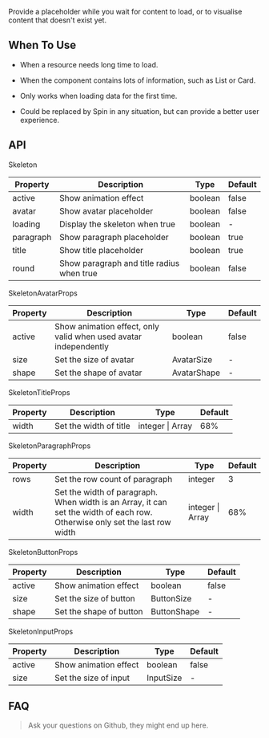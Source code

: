 ﻿Provide a placeholder while you wait for content to load, or to visualise content that doesn't exist yet.

## When To Use

- When a resource needs long time to load.

- When the component contains lots of information, such as List or Card.

- Only works when loading data for the first time.

- Could be replaced by Spin in any situation, but can provide a better user experience.

## API

Skeleton

| Property | Description | Type | Default |
| --- | --- | --- | --- |
| active | Show animation effect | boolean | false |
| avatar | Show avatar placeholder | boolean | false |
| loading | Display the skeleton when true | boolean | - |
| paragraph | Show paragraph placeholder | boolean | true |
| title | Show title placeholder | boolean | true |
| round | Show paragraph and title radius when true | boolean | false |

SkeletonAvatarProps

| Property | Description | Type | Default |
| --- | --- | --- | --- |
| active | Show animation effect, only valid when used avatar independently | boolean | false |
| size | Set the size of avatar | AvatarSize | - |
| shape | Set the shape of avatar | AvatarShape | - |

SkeletonTitleProps

| Property | Description | Type | Default |
| --- | --- | --- | --- |
| width | Set the width of title | integer &#124; Array<integer> | 68% |
 
SkeletonParagraphProps

| Property | Description | Type | Default |
| --- | --- | --- | --- |
| rows | Set the row count of paragraph | integer | 3 |
| width | Set the width of paragraph. When width is an Array, it can set the width of each row. Otherwise only set the last row width | integer &#124; Array<integer> | 68% |

SkeletonButtonProps

| Property | Description | Type | Default |
| --- | --- | --- | --- |
| active | Show animation effect | boolean | false |
| size | Set the size of button | ButtonSize | - |
| shape | Set the shape of button | ButtonShape | - |

SkeletonInputProps

| Property | Description | Type | Default |
| --- | --- | --- | --- |
| active | Show animation effect | boolean | false |
| size | Set the size of input | InputSize | - |


## FAQ
> Ask your questions on Github, they might end up here.

